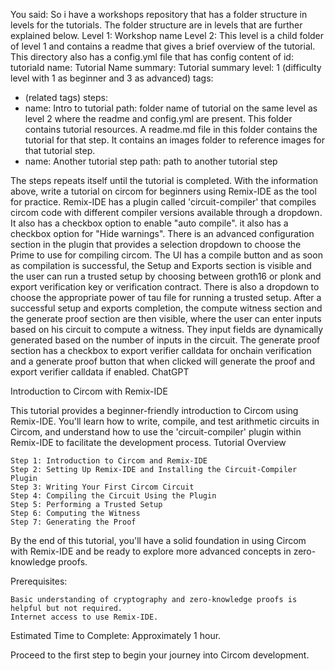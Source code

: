 You said:
So i have a workshops repository that has a folder structure in levels for the tutorials. The folder structure are in levels that are further explained below.
Level 1: Workshop name
Level 2: This level is a child folder of level 1 and contains a readme that gives a brief overview of the tutorial. This directory also has a config.yml file that has config content of
id: tutoriaId
name: Tutorial Name
summary: Tutorial summary
level: 1 (difficulty level with 1 as beginner and 3 as advanced)
tags: 
  - (related tags)
steps:
  - name: Intro to tutorial
    path: folder name of tutorial on the same level as level 2 where the readme and config.yml are present. This folder contains tutorial resources. A readme.md file in this folder contains the tutorial for that step. It contains an images folder to reference images for that tutorial step.
- name: Another tutorial step
   path: path to another tutorial step

The steps repeats itself until the tutorial is completed.
With the information above, write a tutorial on circom for beginners using Remix-IDE as the tool for practice. Remix-IDE has a plugin called 'circuit-compiler' that compiles circom code with different compiler versions available through a dropdown. It also has a checkbox option to enable "auto compile". it also has a checkbox option for "Hide warnings". There is an advanced configuration section in the plugin that provides a selection dropdown to choose the Prime to use for compiling circom. The UI has a compile button and as soon as compilation is successful, the Setup and Exports section is visible and the user can run a trusted setup by choosing between groth16 or plonk and export verification key or verification contract. There is also a dropdown to choose the appropriate power of tau file for running a trusted setup. After a successful setup and exports completion, the compute witness section and the generate proof section are then visible, where the user can enter inputs based on his circuit to compute a witness. They input fields are dynamically generated based on the number of inputs in the circuit. The generate proof section has a checkbox to export verifier calldata for onchain verification and a generate proof button that when clicked will generate the proof and export verifier calldata if enabled.
ChatGPT

Introduction to Circom with Remix-IDE

This tutorial provides a beginner-friendly introduction to Circom using Remix-IDE. You'll learn how to write, compile, and test arithmetic circuits in Circom, and understand how to use the 'circuit-compiler' plugin within Remix-IDE to facilitate the development process.
Tutorial Overview

    Step 1: Introduction to Circom and Remix-IDE
    Step 2: Setting Up Remix-IDE and Installing the Circuit-Compiler Plugin
    Step 3: Writing Your First Circom Circuit
    Step 4: Compiling the Circuit Using the Plugin
    Step 5: Performing a Trusted Setup
    Step 6: Computing the Witness
    Step 7: Generating the Proof

By the end of this tutorial, you'll have a solid foundation in using Circom with Remix-IDE and be ready to explore more advanced concepts in zero-knowledge proofs.

Prerequisites:

    Basic understanding of cryptography and zero-knowledge proofs is helpful but not required.
    Internet access to use Remix-IDE.

Estimated Time to Complete: Approximately 1 hour.

Proceed to the first step to begin your journey into Circom development.